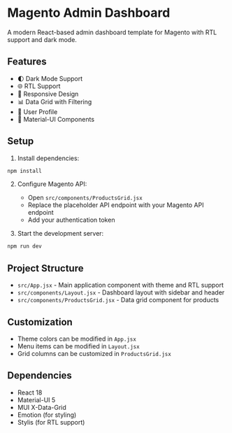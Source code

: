 # Magento Admin Dashboard

A modern React-based admin dashboard template for Magento with RTL support and dark mode.

## Features

- 🌓 Dark Mode Support
- 🌐 RTL Support
- 📱 Responsive Design
- 📊 Data Grid with Filtering
- 👤 User Profile
- 🎨 Material-UI Components

## Setup

1. Install dependencies:
```bash
npm install
```

2. Configure Magento API:
   - Open `src/components/ProductsGrid.jsx`
   - Replace the placeholder API endpoint with your Magento API endpoint
   - Add your authentication token

3. Start the development server:
```bash
npm run dev
```

## Project Structure

- `src/App.jsx` - Main application component with theme and RTL support
- `src/components/Layout.jsx` - Dashboard layout with sidebar and header
- `src/components/ProductsGrid.jsx` - Data grid component for products

## Customization

- Theme colors can be modified in `App.jsx`
- Menu items can be modified in `Layout.jsx`
- Grid columns can be customized in `ProductsGrid.jsx`

## Dependencies

- React 18
- Material-UI 5
- MUI X-Data-Grid
- Emotion (for styling)
- Stylis (for RTL support)

